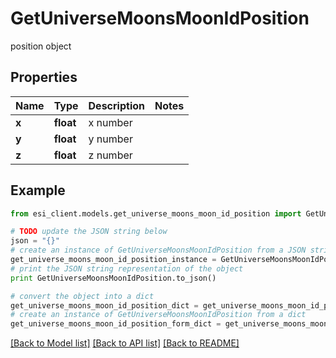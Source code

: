 # GetUniverseMoonsMoonIdPosition

position object

## Properties

Name | Type | Description | Notes
------------ | ------------- | ------------- | -------------
**x** | **float** | x number | 
**y** | **float** | y number | 
**z** | **float** | z number | 

## Example

```python
from esi_client.models.get_universe_moons_moon_id_position import GetUniverseMoonsMoonIdPosition

# TODO update the JSON string below
json = "{}"
# create an instance of GetUniverseMoonsMoonIdPosition from a JSON string
get_universe_moons_moon_id_position_instance = GetUniverseMoonsMoonIdPosition.from_json(json)
# print the JSON string representation of the object
print GetUniverseMoonsMoonIdPosition.to_json()

# convert the object into a dict
get_universe_moons_moon_id_position_dict = get_universe_moons_moon_id_position_instance.to_dict()
# create an instance of GetUniverseMoonsMoonIdPosition from a dict
get_universe_moons_moon_id_position_form_dict = get_universe_moons_moon_id_position.from_dict(get_universe_moons_moon_id_position_dict)
```
[[Back to Model list]](../README.md#documentation-for-models) [[Back to API list]](../README.md#documentation-for-api-endpoints) [[Back to README]](../README.md)


